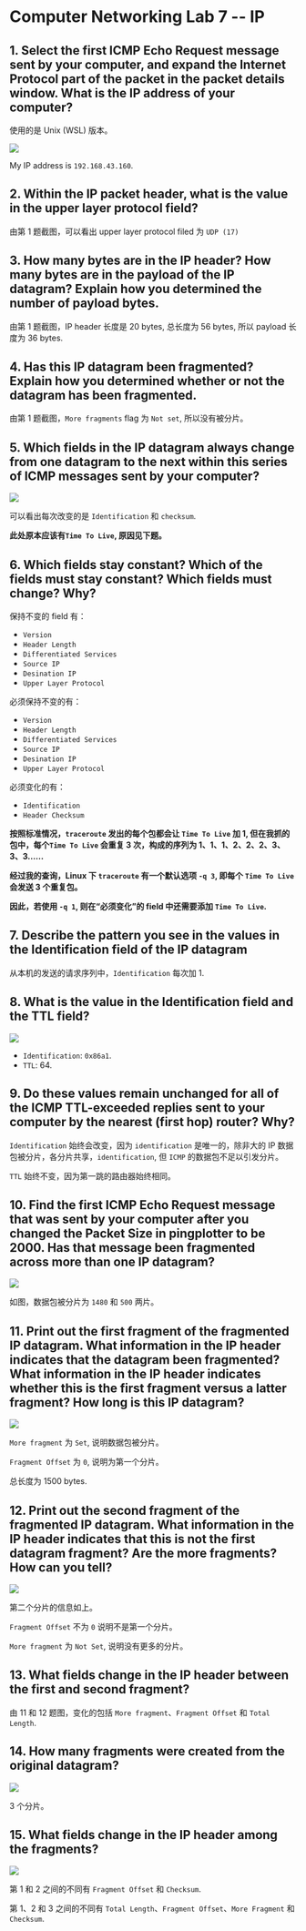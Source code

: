 # Computer Networking Lab 7 -- IP

## 1. Select the first ICMP Echo Request message sent by your computer, and expand the Internet Protocol part of the packet in the packet details window. What is the IP address of your computer?

使用的是 Unix (WSL) 版本。

![](pics/1.png)

My IP address is `192.168.43.160`.

## 2. Within the IP packet header, what is the value in the upper layer protocol field?

由第 1 题截图，可以看出 upper layer protocol filed 为 `UDP (17)`

## 3. How many bytes are in the IP header? How many bytes are in the payload of the IP datagram? Explain how you determined the number of payload bytes.

由第 1 题截图，IP header 长度是 20 bytes, 总长度为 56 bytes, 所以 payload 长度为 36 bytes.

## 4. Has this IP datagram been fragmented? Explain how you determined whether or not the datagram has been fragmented.

由第 1 题截图，`More fragments` flag 为 `Not set`, 所以没有被分片。

## 5. Which fields in the IP datagram always change from one datagram to the next within this series of ICMP messages sent by your computer?

![](pics/5.png)

可以看出每次改变的是 `Identification` 和 `checksum`.

**此处原本应该有`Time To Live`, 原因见下题。**

## 6. Which fields stay constant? Which of the fields must stay constant? Which fields must change? Why?

保持不变的 field 有：

- `Version`
- `Header Length`
- `Differentiated Services`
- `Source IP`
- `Desination IP`
- `Upper Layer Protocol`

必须保持不变的有：

- `Version`
- `Header Length`
- `Differentiated Services`
- `Source IP`
- `Desination IP`
- `Upper Layer Protocol`

必须变化的有：

- `Identification`
- `Header Checksum`

**按照标准情况，`traceroute` 发出的每个包都会让 `Time To Live` 加 1, 但在我抓的包中，每个`Time To Live` 会重复 3 次，构成的序列为 1、1、1、2、2、2、3、3、3……**

**经过我的查询，Linux 下 `traceroute` 有一个默认选项 `-q 3`, 即每个 `Time To Live` 会发送 3 个重复包。**

**因此，若使用 `-q 1`, 则在“必须变化”的 field 中还需要添加 `Time To Live`.**

## 7. Describe the pattern you see in the values in the Identification field of the IP datagram

从本机的发送的请求序列中，`Identification` 每次加 1.

## 8. What is the value in the Identification field and the TTL field?

![](pics/8.png)

- `Identification`: `0x86a1`.
- `TTL`: 64.

## 9. Do these values remain unchanged for all of the ICMP TTL-exceeded replies sent to your computer by the nearest (first hop) router? Why?

`Identification` 始终会改变，因为 `identification` 是唯一的，除非大的 IP 数据包被分片，各分片共享，`identification`, 但 `ICMP` 的数据包不足以引发分片。

`TTL` 始终不变，因为第一跳的路由器始终相同。

## 10. Find the first ICMP Echo Request message that was sent by your computer after you changed the Packet Size in pingplotter to be 2000. Has that message been fragmented across more than one IP datagram? 

![](pics/10.png)

如图，数据包被分片为 `1480` 和 `500` 两片。

## 11. Print out the first fragment of the fragmented IP datagram. What information in the IP header indicates that the datagram been fragmented? What information in the IP header indicates whether this is the first fragment versus a latter fragment? How long is this IP datagram?

![](pics/11.png)

`More fragment` 为 `Set`, 说明数据包被分片。

`Fragment Offset` 为 `0`, 说明为第一个分片。

总长度为 1500 bytes.

## 12. Print out the second fragment of the fragmented IP datagram. What information in the IP header indicates that this is not the first datagram fragment? Are the more fragments? How can you tell?

![](pics/12.png)

第二个分片的信息如上。

`Fragment Offset` 不为 `0` 说明不是第一个分片。

`More fragment` 为 `Not Set`, 说明没有更多的分片。

## 13. What fields change in the IP header between the first and second fragment?

由 11 和 12 题图，变化的包括 `More fragment`、`Fragment Offset` 和 `Total Length`.

## 14. How many fragments were created from the original datagram?

![](pics/14.png)

3 个分片。

## 15. What fields change in the IP header among the fragments?

![](pics/15.png)

第 1 和 2 之间的不同有 `Fragment Offset` 和 `Checksum`.

第 1、2 和 3 之间的不同有 `Total Length`、`Fragment Offset`、`More Fragment` 和 `Checksum`.
